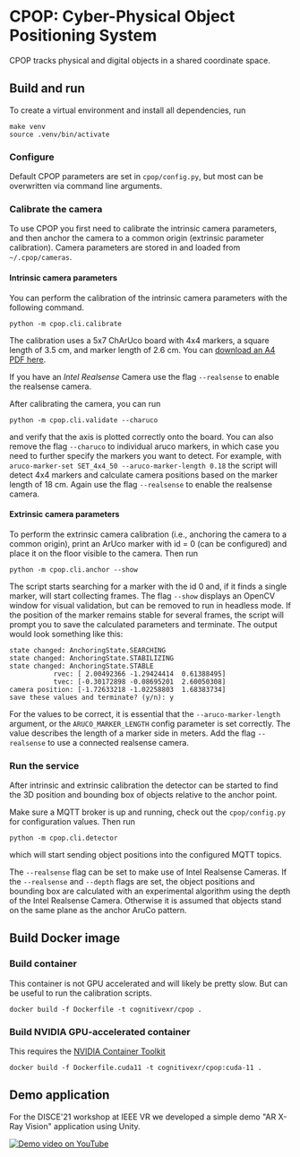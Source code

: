 CPOP: Cyber-Physical Object Positioning System
==============================================

CPOP tracks physical and digital objects in a shared coordinate space.

## Build and run

To create a virtual environment and install all dependencies, run

    make venv
    source .venv/bin/activate

### Configure

Default CPOP parameters are set in `cpop/config.py`, but most can be overwritten via command line arguments.

### Calibrate the camera

To use CPOP you first need to calibrate the intrinsic camera parameters, and then anchor the camera to a common origin
(extrinsic parameter calibration).
Camera parameters are stored in and loaded from `~/.cpop/cameras`.

#### Intrinsic camera parameters

You can perform the calibration of the intrinsic camera parameters with the following command.

    python -m cpop.cli.calibrate

The calibration uses a 5x7 ChArUco board with 4x4 markers, a square length of 3.5 cm, and marker length of 2.6 cm. You
can [download an A4 PDF here](https://cognitivexr.at/static/files/calib.io_charuco_297x210_5x7_35_DICT_4X4.pdf).

If you have an *Intel Realsense* Camera use the flag `--realsense` to enable the realsense camera.

After calibrating the camera, you can run

    python -m cpop.cli.validate --charuco

and verify that the axis is plotted correctly onto the board. You can also remove the flag `--charuco` to individual
aruco markers, in which case you need to further specify the markers you want to detect. For example,
with `aruco-marker-set SET_4x4_50 --aruco-marker-length 0.18` the script will detect 4x4 markers and calculate camera
positions based on the marker length of 18 cm.
Again use the flag `--realsense` to enable the realsense camera.

#### Extrinsic camera parameters

To perform the extrinsic camera calibration (i.e., anchoring the camera to a common origin), print an ArUco marker with
id = 0 (can be configured) and place it on the floor visible to the camera. Then run

    python -m cpop.cli.anchor --show

The script starts searching for a marker with the id 0 and, if it finds a single marker, will start collecting frames.
The flag `--show` displays an OpenCV window for visual validation, but can be removed to run in headless mode.
If the position of the marker remains stable for several frames, the script will prompt you to save the calculated
parameters and terminate. The output would look something like this:

    state changed: AnchoringState.SEARCHING
    state changed: AnchoringState.STABILIZING
    state changed: AnchoringState.STABLE
               rvec: [ 2.00492366 -1.29424414  0.61388495]
               tvec: [-0.30172898 -0.08695201  2.60050308]
    camera position: [-1.72633218 -1.02258803  1.68383734]
    save these values and terminate? (y/n): y

For the values to be correct, it is essential that the `--aruco-marker-length` argument, or the `ARUCO_MARKER_LENGTH`
config parameter is set correctly.
The value describes the length of a marker side in meters.
Add the flag `--realsense` to use a connected realsense camera.

### Run the service

After intrinsic and extrinsic calibration the detector can be started to find the 3D position and bounding box of objects relative to the anchor point.

Make sure a MQTT broker is up and running, check out the `cpop/config.py` for configuration values. Then run

    python -m cpop.cli.detector

which will start sending object positions into the configured MQTT topics.

The `--realsense` flag can be set to make use of Intel Realsense Cameras.
If the `--realsense` and `--depth` flags are set, the object positions and bounding box are calculated with an experimental algorithm using the depth of the Intel Realsense Camera.
Otherwise it is assumed that objects stand on the same plane as the anchor AruCo pattern.

## Build Docker image

### Build container

This container is not GPU accelerated and will likely be pretty slow.
But can be useful to run the calibration scripts.

    docker build -f Dockerfile -t cognitivexr/cpop .

### Build NVIDIA GPU-accelerated container

This requires the [NVIDIA Container Toolkit](https://github.com/NVIDIA/nvidia-docker)

    docker build -f Dockerfile.cuda11 -t cognitivexr/cpop:cuda-11 .

## Demo application

For the DISCE'21 workshop at IEEE VR we developed a simple demo "AR X-Ray Vision" application using Unity.

[![Demo video on YouTube](https://img.youtube.com/vi/nY3PLUTVSbw/0.jpg)](https://www.youtube.com/watch?v=nY3PLUTVSbw)
